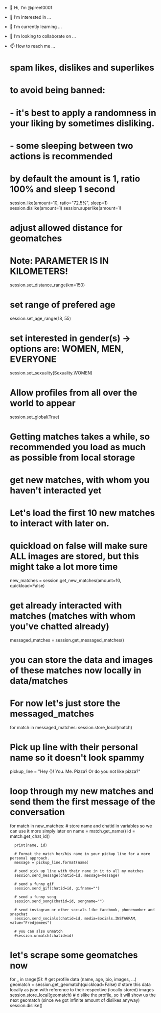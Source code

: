 - 👋 Hi, I’m @preet0001
- 👀 I’m interested in ...
- 🌱 I’m currently learning ...
- 💞️ I’m looking to collaborate on ...
- 📫 How to reach me ... 

    # spam likes, dislikes and superlikes
    # to avoid being banned:
    #   - it's best to apply a randomness in your liking by sometimes disliking.
    #   - some sleeping between two actions is recommended
    # by default the amount is 1, ratio 100% and sleep 1 second
    session.like(amount=10, ratio="72.5%", sleep=1)
    session.dislike(amount=1)
    session.superlike(amount=1)
    
    # adjust allowed distance for geomatches
    # Note: PARAMETER IS IN KILOMETERS!
    session.set_distance_range(km=150)

    # set range of prefered age
    session.set_age_range(18, 55)

    # set interested in gender(s) -> options are: WOMEN, MEN, EVERYONE
    session.set_sexuality(Sexuality.WOMEN)

    # Allow profiles from all over the world to appear
    session.set_global(True)

    # Getting matches takes a while, so recommended you load as much as possible from local storage
    # get new matches, with whom you haven't interacted yet
    # Let's load the first 10 new matches to interact with later on.
    # quickload on false will make sure ALL images are stored, but this might take a lot more time
    new_matches = session.get_new_matches(amount=10, quickload=False)
    # get already interacted with matches (matches with whom you've chatted already)
    messaged_matches = session.get_messaged_matches()
    
    # you can store the data and images of these matches now locally in data/matches
    # For now let's just store the messaged_matches
    for match in messaged_matches:
        session.store_local(match)

    # Pick up line with their personal name so it doesn't look spammy
    pickup_line = "Hey {}! You. Me. Pizza? Or do you not like pizza?"

    # loop through my new matches and send them the first message of the conversation
    for match in new_matches:
        # store name and chatid in variables so we can use it more simply later on
        name = match.get_name()
        id = match.get_chat_id()

        print(name, id)

        # Format the match her/his name in your pickup line for a more personal approach.
        message = pickup_line.format(name)

        # send pick up line with their name in it to all my matches
        session.send_message(chatid=id, message=message)

        # send a funny gif
        session.send_gif(chatid=id, gifname="")

        # send a funny song
        session.send_song(chatid=id, songname="")

        # send instagram or other socials like facebook, phonenumber and snapchat
        session.send_socials(chatid=id, media=Socials.INSTAGRAM, value="Fredjemees")

        # you can also unmatch
        #session.unmatch(chatid=id)

    # let's scrape some geomatches now
    for _ in range(5):
        # get profile data (name, age, bio, images, ...)
        geomatch = session.get_geomatch(quickload=False)
        # store this data locally as json with reference to their respective (locally stored) images
        session.store_local(geomatch)
        # dislike the profile, so it will show us the next geomatch (since we got infinite amount of dislikes anyway)
        session.dislike()

<!---
preet000190/preet000190 is a ✨ special ✨ repository because its `README.md` (this file) appears on your GitHub profile.
You can click the Preview link to take a look at your changes.
--->
